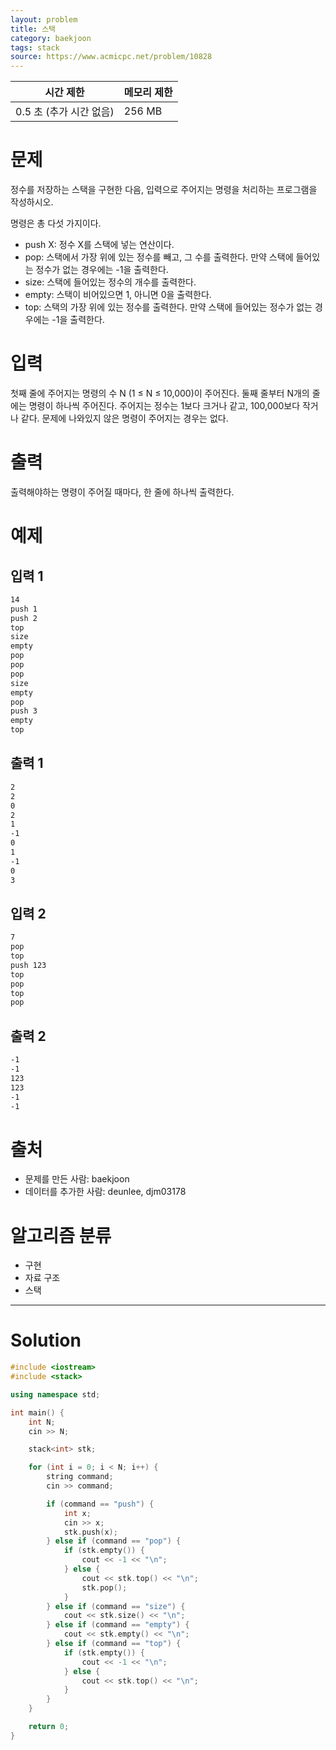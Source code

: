 ```yaml
---
layout: problem
title: 스택
category: baekjoon
tags: stack
source: https://www.acmicpc.net/problem/10828
---
```


| 시간 제한 | 메모리 제한 |
| --- | --- |
| 0.5 초 (추가 시간 없음) | 256 MB |

# 문제

정수를 저장하는 스택을 구현한 다음, 입력으로 주어지는 명령을 처리하는 프로그램을 작성하시오.

명령은 총 다섯 가지이다.

- push X: 정수 X를 스택에 넣는 연산이다.
- pop: 스택에서 가장 위에 있는 정수를 빼고, 그 수를 출력한다. 만약 스택에 들어있는 정수가 없는 경우에는 -1을 출력한다.
- size: 스택에 들어있는 정수의 개수를 출력한다.
- empty: 스택이 비어있으면 1, 아니면 0을 출력한다.
- top: 스택의 가장 위에 있는 정수를 출력한다. 만약 스택에 들어있는 정수가 없는 경우에는 -1을 출력한다.

# 입력

첫째 줄에 주어지는 명령의 수 N (1 ≤ N ≤ 10,000)이 주어진다. 둘째 줄부터 N개의 줄에는 명령이 하나씩 주어진다. 주어지는 정수는 1보다 크거나 같고, 100,000보다 작거나 같다. 문제에 나와있지 않은 명령이 주어지는 경우는 없다.

# 출력

출력해야하는 명령이 주어질 때마다, 한 줄에 하나씩 출력한다.

# 예제

## 입력 1

```txt
14
push 1
push 2
top
size
empty
pop
pop
pop
size
empty
pop
push 3
empty
top
```

## 출력 1

```txt
2
2
0
2
1
-1
0
1
-1
0
3
```

## 입력 2

```txt
7
pop
top
push 123
top
pop
top
pop
```

## 출력 2

```txt
-1
-1
123
123
-1
-1
```

# 출처

- 문제를 만든 사람: baekjoon
- 데이터를 추가한 사람: deunlee, djm03178

# 알고리즘 분류

- 구현
- 자료 구조
- 스택

---

# Solution

```cpp
#include <iostream>
#include <stack>

using namespace std;

int main() {
    int N;
    cin >> N;

    stack<int> stk;

    for (int i = 0; i < N; i++) {
        string command;
        cin >> command;

        if (command == "push") {
            int x;
            cin >> x;
            stk.push(x);
        } else if (command == "pop") {
            if (stk.empty()) {
                cout << -1 << "\n";
            } else {
                cout << stk.top() << "\n";
                stk.pop();
            }
        } else if (command == "size") {
            cout << stk.size() << "\n";
        } else if (command == "empty") {
            cout << stk.empty() << "\n";
        } else if (command == "top") {
            if (stk.empty()) {
                cout << -1 << "\n";
            } else {
                cout << stk.top() << "\n";
            }
        }
    }

    return 0;
}
```
